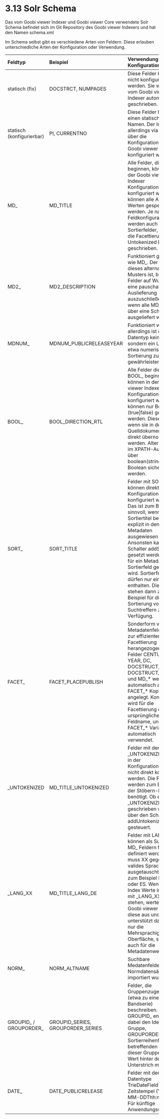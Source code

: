 # 3.13 Solr Schema

Das vom Goobi viewer Indexer und Goobi viewer Core verwendete Solr Schema befindet sich im Git Repository des Goobi viewer Indexers und hat den Namen schema.xml

Im Schema selbst gibt es verschiedene Arten von Feldern. Diese erlauben unterschiedliche Arten der Konfiguration oder Verwendung.

| Feldtyp | Beispiel | Verwendung und Konfiguration |
| :--- | :--- | :--- |
| statisch \(fix\) | DOCSTRCT, NUMPAGES | Diese Felder können nicht konfiguriert werden. Sie werden vom Goobi viewer Indexer automatisch geschrieben. |
| statisch \(konfigurierbar\) | PI, CURRENTNO | Diese Felder haben einen statischen Namen. Der Inhalt kann allerdings via XPATH über die Konfigurationsdatei des Goobi viewer Indexers konfiguriert werden. |
| MD\_ | MD\_TITLE | Alle Felder, die mit MD\_ beginnen, können in der Goobi viewer Indexer Konfigurationsdatei frei konfiguriert werden. Es können alle Arten von Werten gespeichert werden. Je nach Feldkonfiguratioon werden auch Sortierfelder, Felder für die Facettierung, Untokenized Felder etc. geschrieben. |
| MD2\_ | MD2\_DESCRIPTION | Funktioniert genauso wie MD\_. Der Zweck dieses alternativen Musters ist, bestimmte Felder auf Wunsch von eine pauschalen Auslieferung auszuschließen \(etwa wenn alle MD\_\* Felder über eine Schnittstelle ausgeliefert werden\). |
| MDNUM\_ | MDNUM\_PUBLICRELEASEYEAR | Funktioniert wie MD\_, allerdings ist der Datentyp kein String, sondern ein Long, um etwa numerische Sortierung zu gewährleisten. |
| BOOL\_ | BOOL\_DIRECTION\_RTL | Alle Felder die mit BOOL\_ beginnen, können in der Goobi viewer Indexer Konfigurationsdatei frei konfiguriert werden. Es können nur Booleans \(true\|false\) gespeichert werden. Diese können, wenn sie in dem Quelldokument stehen direkt übernommen werden. Alternativ kann im XPATH-Ausdruck über boolean\(string\(...\)\) ein Boolean sichergestellt werden. |
| SORT\_ | SORT\_TITLE | Felder mit SORT\_ können direkt in der Konfigurationsdatei konfiguriert werden. Das ist zum Beispiel sinnvoll, wenn der Sortiertitel bereits explizit in den Metadaten ausgewiesen wird. Ansonsten kann der Schalter addSortField gesetzt werden, damit für ein Metadatum ein Sortierfeld geschrieben wird. Sortierfelder dürfen nur einen Wert enthalten. Die Felder stehen dann zum Beispiel für die Sortierung von Suchtreffern zur Verfügung.  |
| FACET\_ | FACET\_PLACEPUBLISH | Sonderform von Metadatenfelder, die zur effizienteren Facettierung herangezogen wird. Felder CENTURY, YEAR, DC, DOCSTRUCT, DOCSTRUCT\_\*, MD\_\* und MD\_\* werden automatisch als eine FACET\_\* Kopie angelegt. Konfiguriert wird für die Facettierung der ursprüngliche Feldname, und die FACET\_\* Variante wird automatisch verwendet. |
| \_UNTOKENIZED | MD\_TITLE\_UNTOKENIZED | Felder mit dem Suffix \_UNTOKENIZED dürfen in der Konfigurationsdatei nicht direkt konfiguriert werden. Die Felder werden zum Beispiel in der Stöbern-Funktion benötigt. Ob ein \_UNTOKENIZED Feld geschrieben wird, wird über den Schalter addUntokenizedVersion gesteuert. |
| \_LANG\_XX | MD\_TITLE\_LANG\_DE | Felder mit LANG\_XX können als Suffix zu MD\_ Feldern frei definiert werden. Dabei muss XX gegen ein valides Sprachkürzel ausgetauscht werden, zum Beispiel DE, EN, FR oder ES. Wenn im Solr Index Werte in Feldern mit \_LANG\_XX Suffix stehen, wertet der Goobi viewer Core diese aus und unterstützt dann nicht nur die Mehrsprachigkeit in der Oberfläche, sondern auch für die Metadatenwerte. |
| NORM\_ | NORM\_ALTNAME | Suchbare Medatenfelder, die aus Normdatensätzen importiert wurden. |
| GROUPID\_ / GROUPORDER\_ | GROUPID\_SERIES, GROUPORDER\_SERIES | Felder, die Gruppenzugehörigkeit \(etwa zu einer Bandserie\) beschreiben. GROUPID\_ enthält dabei den Identifier des Gruppe, GROUPORDER\_ die Sortierreihenfolge des betreffenden Werks in dieser Gruppe. Der Wert hinter dem Unterstrich muss  |
| DATE\_ | DATE\_PUBLICRELEASE | Felder mit dem Solr-Datentype TrieDateField speichern Zeitstempel \(YYYY-MM-DDThh:mm:ssZ\). Für künftige Anwendungsszenarien. |



